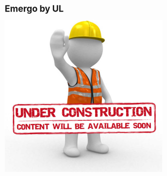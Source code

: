 # Emergo by UL


[![Under Construction](https://github.com/gabriel-bariani/gabriel-bariani.github.io/blob/main/Page_Under_Construction.jpg?raw=true)](https://gabriel-bariani.github.io/)
